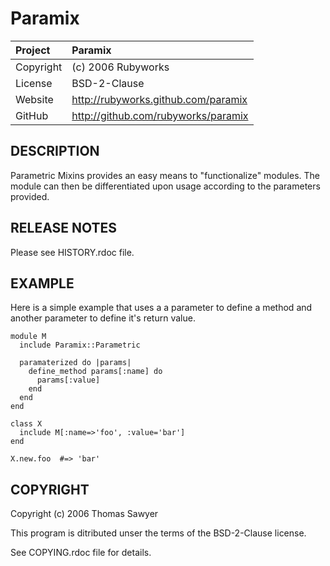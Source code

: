 # Paramix

| Project    | Paramix                             |
|:-----------|:------------------------------------|
| Copyright  | (c) 2006 Rubyworks                  |
| License    | BSD-2-Clause                        |
| Website    | http://rubyworks.github.com/paramix |
| GitHub     | http://github.com/rubyworks/paramix |


## DESCRIPTION

Parametric Mixins provides an easy means to "functionalize" modules.
The module can then be differentiated upon usage according to the
parameters provided.


## RELEASE NOTES

Please see HISTORY.rdoc file.


## EXAMPLE

Here is a simple example that uses a a parameter 
to define a method and another parameter to define
it's return value.

    module M
      include Paramix::Parametric

      paramaterized do |params|
        define_method params[:name] do
          params[:value]
        end
      end
    end

    class X
      include M[:name=>'foo', :value='bar']
    end

    X.new.foo  #=> 'bar'


## COPYRIGHT

Copyright (c) 2006 Thomas Sawyer

This program is ditributed unser the terms of the BSD-2-Clause license.

See COPYING.rdoc file for details.

